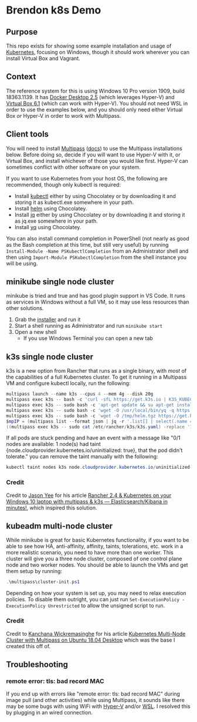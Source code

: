 # Brendon k8s Demo

## Purpose

This repo exists for showing some example installation and usage of [Kubernetes](https://kubernetes.io/), focusing on Windows, though it should work wherever you can install Virtual Box and Vagrant.

## Context

The reference system for this is using Windows 10 Pro version 1909, build 18363.1139. It has [Docker Desktop 2.5](https://hub.docker.com/editions/community/docker-ce-desktop-windows) (which leverages Hyper-V) and [Virtual Box 6.1](https://www.virtualbox.org/wiki/Downloads) (which can work with Hyper-V). You should not need WSL in order to use the examples below, and you should only need either Virtual Box _or_ Hyper-V in order to work with Multipass.

## Client tools

You will need to install [Multipass](https://multipass.run/) ([docs](https://multipass.run/docs/installing-on-windows)) to use the Multipass installations below. Before doing so, decide if you will want to use Hyper-V with it, or Virtual Box, and install whichever of those you would like first. Hyper-V can sometimes conflict with other software on your system.

If you want to use Kubernetes from your host OS, the following are recommended, though only kubectl is required:

* Install [kubectl](https://kubernetes.io/docs/tasks/tools/install-kubectl/) either by using Chocolatey or by downloading it and storing it as kubectl.exe somewhere in your path.
* Install [helm](https://helm.sh/docs/intro/install/) using Chocolatey.
* Install [jq](https://stedolan.github.io/jq/download/) either by using Chocolatey or by downloading it and storing it as jq.exe somewhere in your path.
* Install [yq](https://github.com/mikefarah/yq) using Chocolatey.

You can also install command completion in PowerShell (not nearly as good as the Bash completion at this time, but still very useful) by running `Install-Module -Name PSKubectlCompletion` from an Administrator shell and then using `Import-Module PSKubectlCompletion` from the shell instance you will be using.

## minikube single node cluster

minikube is tried and true and has good plugin support in VS Code. It runs as services in Windows without a full VM, so it may use less resources than other solutions.

1. Grab the [installer](https://storage.googleapis.com/minikube/releases/latest/minikube-installer.exe) and run it
2. Start a shell running as Administrator and run `minikube start`
3. Open a new shell
    * If you use Windows Terminal you can open a new tab

## k3s single node cluster

k3s is a new option from Rancher that runs as a single binary, with _most_ of the capabilities of a full Kubernetes cluster. To get it running in a Multipass VM and configure kubectl locally, run the following:

```powershell
multipass launch --name k3s --cpus 4 --mem 4g --disk 20g
multipass exec k3s -- bash -c 'curl -sfL https://get.k3s.io | K3S_KUBECONFIG_MODE="644" sh -'
multipass exec k3s -- sudo bash -c 'apt-get update && su apt-get install jq -y'
multipass exec k3s -- sudo bash -c 'wget -O /usr/local/bin/yq -q https://github.com/mikefarah/yq/releases/download/3.4.1/yq_linux_amd64 && chmod +x /usr/local/bin/yq'
multipass exec k3s -- sudo bash -c 'wget -O /tmp/helm.tgz https://get.helm.sh/helm-v3.4.2-linux-amd64.tar.gz && cd /tmp && tar -zxf helm.tgz && mv linux-amd64/helm /usr/local/bin/'
$mpIP = (multipass list --format json | jq -r '.list[] | select(.name == \"k3s\") | .ipv4[0]')
((multipass exec k3s -- sudo cat /etc/rancher/k3s/k3s.yaml) -replace '127.0.0.1',$mpIP) |  Set-Content -Path $env:USERPROFILE\.kube\config
```

If all pods are stuck pending and have an event with a message like "0/1 nodes are available: 1 node(s) had taint {node.cloudprovider.kubernetes.io/uninitialized: true}, that the pod didn't tolerate." you can remove the taint manually with the following:

```powershell
kubectl taint nodes k3s node.cloudprovider.kubernetes.io/uninitialized-
```

### Credit

Credit to [Jason Yee](https://jyeee.medium.com/?source=post_page-----14c31af12b7a--------------------------------) for his article [Rancher 2.4 & Kubernetes on your Windows 10 laptop with multipass & k3s — Elasticsearch/Kibana in minutes!](https://jyeee.medium.com/rancher-2-4-14c31af12b7a), which inspired this solution.

## kubeadm multi-node cluster

While minikube is great for basic Kubernetes functionality, if you want to be able to see how HA, anti-affinity, affinity, taints, tolerations, etc. work in a more realistic scenario, you need to have more than one worker. This cluster will give you a three node cluster, composed of one control plane node and two worker nodes. You should be able to launch the VMs and get them setup by running:

```powershell
.\multipass\cluster-init.ps1
```

Depending on how your system is set up, you may need to relax execution policies. To disable them outright, you can just run `Set-ExecutionPolicy -ExecutionPolicy Unrestricted` to allow the unsigned script to run.

### Credit

Credit to [Kanchana Wickremasinghe](https://medium.com/@kanchana.w?source=post_page-----f80b92b1c6a7--------------------------------) for his article [Kubernetes Multi-Node Cluster with Multipass on Ubuntu 18.04 Desktop](https://medium.com/platformer-blog/kubernetes-multi-node-cluster-with-multipass-on-ubuntu-18-04-desktop-f80b92b1c6a7) which was the base I created this off of.

## Troubleshooting

### remote error: tls: bad record MAC

If you end up with errors like "remote error: tls: bad record MAC" during image pull (and other activities) while using Multipass, it sounds like there may be some bugs with using WiFi with [Hyper-V](https://stackoverflow.com/a/56946337) and/or [WSL](https://github.com/microsoft/WSL/issues/4306). I resolved this by plugging in an wired connection.
